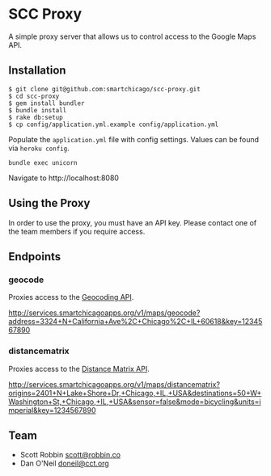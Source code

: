 # SCC Proxy

A simple proxy server that allows us to control access to the Google Maps API.

## Installation

```
$ git clone git@github.com:smartchicago/scc-proxy.git
$ cd scc-proxy
$ gem install bundler
$ bundle install
$ rake db:setup
$ cp config/application.yml.example config/application.yml
```

Populate the `application.yml` file with config settings. Values can be found via `heroku config`.

```
bundle exec unicorn
```

Navigate to http://localhost:8080

## Using the Proxy

In order to use the proxy, you must have an API key. Please contact one of the team members if you require access.

## Endpoints

### geocode

Proxies access to the [Geocoding API](https://developers.google.com/maps/documentation/geocoding/).

http://services.smartchicagoapps.org/v1/maps/geocode?address=3324+N+California+Ave%2C+Chicago%2C+IL+60618&key=1234567890

### distancematrix

Proxies access to the [Distance Matrix API](https://developers.google.com/maps/documentation/distancematrix/).

http://services.smartchicagoapps.org/v1/maps/distancematrix?origins=2401+N+Lake+Shore+Dr,+Chicago,+IL,+USA&destinations=50+W+Washington+St,+Chicago,+IL,+USA&sensor=false&mode=bicycling&units=imperial&key=1234567890

## Team

* Scott Robbin scott@robbin.co
* Dan O'Neil doneil@cct.org